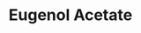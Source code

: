 ---
name: Eugenol Acetate
title: Eugenol Acetate
details:
  - detail:
      key: "Usage/Application"
      value: "Fragrance, Flavour, Pharma"
  - detail:
      key: "Brand"
      value: "Natural Aroma"
  - detail:
      key: "Physical State"
      value: "Liquid"
  - detail:
      key: "Specific Gravity"
      value: "1.075 to 1.085 (at 20 deg C)"
  - detail:
      key: "Flash Point"
      value: "66 deg C"
  - detail:
      key: "Molecular Weight"
      value: "206.24 g/mol"
  - detail:
      key: "CAS No"
      value: "93-28-7"
  - detail:
      key: "HS Code"
      value: "2915.39.2000"
  - detail:
      key: "EINECS No"
      value: "202-235-6"
  - detail:
      key: "FEMA No"
      value: "2469"
  - detail:
      key: "Formula"
      value: "C12H14O3"
  - detail:
      key: "Color"
      value: "Pale Yellow"
  - detail:
      key: "Odou And Taste"
      value: "Fresher sweet woody clove floral carnation malt spice"
  - detail:
      key: "Melting Point"
      value: "29-31 deg C"
  - detail:
      key: "Boiling Point"
      value: "281 deg C to 286 deg C"
  - detail:
      key: "Purity"
      value: "Min. 98%"
  - detail:
      key: "Refractive Index"
      value: "1.516 to 1.520 (at 20 deg C)"
  - detail:
      key: "Solubility"
      value: "Insoluble in water,soluble in alcohol"
  - detail:
      key: "Packaging Size"
      value: "5,25,200 Kg"
  - detail:
      key: "Packaging Type"
      value: "Can,Barrel"
showOnHome: false
thumbnail: https://5.imimg.com/data5/SELLER/Default/2021/12/FJ/CZ/KB/3823480/eugenol-acetate-500x500.png
productImages:
  - https://ucarecdn.com/8213c725-21d0-4ac0-ad5e-c1975c20032b/
category: natural isolates
---